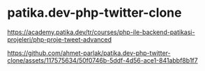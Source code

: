 ﻿# patika.dev-php-twitter-clone
https://academy.patika.dev/tr/courses/php-ile-backend-patikasi-projeleri/php-proje-tweet-advanced



https://github.com/ahmet-parlak/patika.dev-php-twitter-clone/assets/117575634/50f0746b-5ddf-4d56-ace1-841abbf8b1f7




